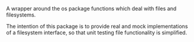 A wrapper around the os package functions which deal with files and filesystems.

The intention of this package is to provide real and mock implementations of
a filesystem interface, so that unit testing file functionality is simplified.
